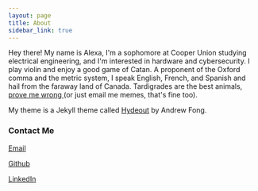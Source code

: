 ```yaml
---
layout: page
title: About
sidebar_link: true
---
```



<p>
  Hey there! My name is Alexa, I'm a sophomore at Cooper Union studying electrical engineering, and I'm interested in hardware and cybersecurity. I play violin and enjoy a good game of Catan. A proponent of the Oxford comma and the metric system, I speak English, French, and Spanish and hail from the faraway land of Canada. Tardigrades are the best animals, <a href="mailto:alexajakob@tutanota.com"> prove me wrong </a> (or just email me memes, that's fine too).
</p>
<p>  
  My theme is a Jekyll theme called <a href="https://github.com/fongandrew/hydeout">Hydeout</a> by Andrew Fong.
</p>

<h3>Contact Me</h3>
<p><a href="mailto:alexajakob@tutanota.com">Email</a></p>
<p><a href="https://github.com/wolframalexa">Github</a></p>
<p><a href="https://www.linkedin.com/in/alexa-jakob-281909169/">LinkedIn</a></p>
